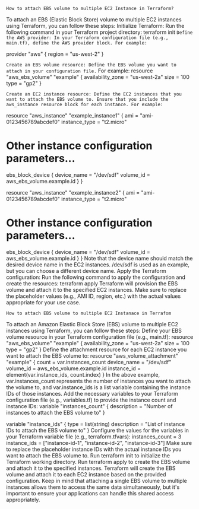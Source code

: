 `How to attach EBS volume to multiple EC2 Instance in Terraform?`

To attach an EBS (Elastic Block Store) volume to multiple EC2 instances using Terraform, you can follow these steps:
Initialize Terraform: Run the following command in your Terraform project directory:
terraform init
`Define the AWS provider: In your Terraform configuration file (e.g., main.tf), define the AWS provider block. For example:`

provider "aws" {
  region = "us-west-2"
}


`Create an EBS volume resource: Define the EBS volume you want to attach in your configuration file.` For example:
resource "aws_ebs_volume" "example" {
  availability_zone = "us-west-2a"
  size              = 100
  type              = "gp2"
}

`Create an EC2 instance resource: Define the EC2 instances that you want to attach the EBS volume to. Ensure that you include the aws_instance resource block for each instance. For example:`

resource "aws_instance" "example_instance1" {
ami           = "ami-0123456789abcdef0"
instance_type = "t2.micro"

# Other instance configuration parameters...

  ebs_block_device {
    device_name = "/dev/sdf"
    volume_id   = aws_ebs_volume.example.id
  }
}

resource "aws_instance" "example_instance2" {
  ami           = "ami-0123456789abcdef0"
  instance_type = "t2.micro"

  # Other instance configuration parameters...

  ebs_block_device {
    device_name = "/dev/sdf"
    volume_id   = aws_ebs_volume.example.id
  }
}
Note that the device name should match the desired device name in the EC2 instances. /dev/sdf is used as an example, but you can choose a different device name.
Apply the Terraform configuration: Run the following command to apply the configuration and create the resources: terraform apply
Terraform will provision the EBS volume and attach it to the specified EC2 instances. Make sure to replace the placeholder values (e.g., AMI ID, region, etc.) with the actual values appropriate for your use case.


`How to attach EBS volume to multiple EC2 Instanace in Terrafom`

To attach an Amazon Elastic Block Store (EBS) volume to multiple EC2 instances using Terraform, you can follow these steps:
Define your EBS volume resource in your Terraform configuration file (e.g., main.tf):
resource "aws_ebs_volume" "example" {
  availability_zone = "us-west-2a"
  size              = 100
  type              = "gp2"
}
Define the attachment resource for each EC2 instance you want to attach the EBS volume to:
resource "aws_volume_attachment" "example" {
  count       = var.instances_count
  device_name = "/dev/sdf"
  volume_id   = aws_ebs_volume.example.id
  instance_id = element(var.instance_ids, count.index)
}
In the above example, var.instances_count represents the number of instances you want to attach the volume to, and var.instance_ids is a list variable containing the instance IDs of those instances.
Add the necessary variables to your Terraform configuration file (e.g., variables.tf) to provide the instance count and instance IDs:
variable "instances_count" {
  description = "Number of instances to attach the EBS volume to"
}

variable "instance_ids" {
  type        = list(string)
  description = "List of instance IDs to attach the EBS volume to"
}
Configure the values for the variables in your Terraform variable file (e.g., terraform.tfvars):
instances_count = 3
instance_ids    = ["instance-id-1", "instance-id-2", "instance-id-3"]
Make sure to replace the placeholder instance IDs with the actual instance IDs you want to attach the EBS volume to.
Run terraform init to initialize the Terraform working directory.
Run terraform apply to create the EBS volume and attach it to the specified instances.
Terraform will create the EBS volume and attach it to each EC2 instance based on the provided configuration. Keep in mind that attaching a single EBS volume to multiple instances allows them to access the same data simultaneously, but it's important to ensure your applications can handle this shared access appropriately.
